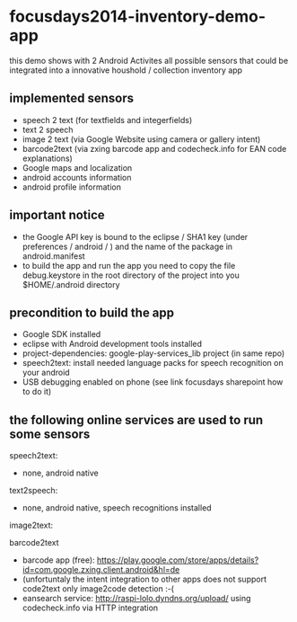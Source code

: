 focusdays2014-inventory-demo-app
============================

this demo shows with 2 Android Activites all possible sensors that could be integrated into a innovative houshold / collection inventory app

implemented sensors
----------------
- speech 2 text (for textfields and integerfields)
- text 2 speech
- image 2 text (via Google Website using camera or gallery intent)
- barcode2text (via zxing barcode app and codecheck.info for EAN code explanations)
- Google maps and localization
- android accounts information
- android profile information


important notice
----------------
- the Google API key is bound to the eclipse / SHA1 key (under preferences / android / ) and the name of the package in android.manifest
- to build the app and run the app you need to copy the file debug.keystore in the root directory of the project into you $HOME/.android directory

precondition to build the app
----------------
- Google SDK installed
- eclipse with Android development tools installed
- project-dependencies: google-play-services_lib project (in same repo)
- speech2text: install needed language packs for speech recognition on your android
- USB debugging enabled on phone (see link focusdays sharepoint how to do it)

the following online services are used to run some sensors
----------------
speech2text: 
- none, android native

text2speech: 
- none, android native, speech recognitions installed

image2text: 
 
barcode2text
- barcode app (free): https://play.google.com/store/apps/details?id=com.google.zxing.client.android&hl=de 
- (unfortuntaly the intent integration to other apps does not support code2text only image2code detection :-(
- eansearch service: http://raspi-lolo.dyndns.org/upload/  using codecheck.info via HTTP integration
